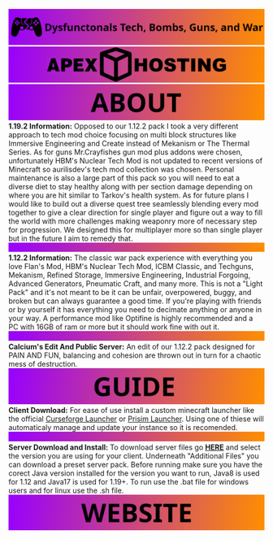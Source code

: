 [![DTBGWBanner](https://github.com/DysfunctionalEntertainment/DysfunctionalAssets/blob/main/Images/Modpacks/DTBGWBanner.png?raw=true)](https://www.curseforge.com/minecraft/modpacks/dysfunctionals-tech-bombs-guns-war)
[![Sponsor](https://github.com/DysfunctionalEntertainment/DysfunctionalAssets/blob/main/Images/Modpacks/ApexHostingBanner.png?raw=true)](https://billing.apexminecrafthosting.com/aff.php?aff=8139)
![AboutBanner](https://github.com/DysfunctionalEntertainment/DysfunctionalAssets/blob/main/Images/Modpacks/AboutBanner.png?raw=true)
**1.19.2 Information:**
Opposed to our 1.12.2 pack I took a very different approach to tech mod choice focusing on multi block structures like Immersive Engineering and Create instead of Mekanism or The Thermal Series. As for guns Mr.Crayfishes gun mod plus addons were chosen, unfortunately HBM's Nuclear Tech Mod is not updated to recent versions of Minecraft so aurilisdev's tech mod collection was chosen. Personal maintenance is also a large part of this pack so you will need to eat a diverse diet to stay healthy along with per section damage depending on where you are hit similar to Tarkov's health system. As for future plans I would like to build out a diverse quest tree seamlessly blending every mod together to give a clear direction for single player and figure out a way to fill the world with more challenges making weaponry more of necessary step for progression. We designed this for multiplayer more so than single player but in the future I aim to remedy that.
![Divider](https://github.com/DysfunctionalEntertainment/DysfunctionalAssets/blob/main/Images/Modpacks/Divider.png?raw=true)
**1.12.2 Information:**
The classic war pack experience with everything you love Flan's Mod, HBM's Nuclear Tech Mod, ICBM Classic, and Techguns, Mekanism, Refined Storage, Immersive Engineering, Industrial Forgoing, Advanced Generators, Pneumatic Craft, and many more. This is not a "Light Pack" and it's not meant to be it can be unfair, overpowered, buggy, and broken but can always guarantee a good time. If you're playing with friends or by yourself it has everything you need to decimate anything or anyone in your way. A performance mod like Optifine is highly recommended and a PC with 16GB of ram or more but it should work fine with out it.
![Divider](https://github.com/DysfunctionalEntertainment/DysfunctionalAssets/blob/main/Images/Modpacks/Divider.png?raw=true)
**Calcium's Edit And Public Server:**
An edit of our 1.12.2 pack designed for PAIN AND FUN, balancing and cohesion are thrown out in turn for a chaotic mess of destruction.
![GuidBanner](https://github.com/DysfunctionalEntertainment/DysfunctionalAssets/blob/main/Images/Modpacks/GuideBanner.png?raw=true)
**Client Download:**
For ease of use install a custom minecraft launcher like the official [Curseforge Launcher](https://www.curseforge.com/download/app) or [Prisim Launcher](https://prismlauncher.org/). Using one of thiese will automaticaly manage and update your instance so it is recomended.
![Divider](https://github.com/DysfunctionalEntertainment/DysfunctionalAssets/blob/main/Images/Modpacks/Divider.png?raw=true)
**Server Download and Install:**
To download server files go [**HERE**](https://www.curseforge.com/minecraft/modpacks/dysfunctionals-tech-bombs-guns-war/files?page=1&pageSize=20) and select the version you are using for your client. Underneath "Additional Files" you can download a preset server pack. Before running make sure you have the corect Java version installed for the version you want to run, Java8 is used for 1.12 and Java17 is used for 1.19+. To run use the .bat file for windows users and for linux use the .sh file.
[![WebsiteBanner](https://github.com/DysfunctionalEntertainment/DysfunctionalAssets/blob/main/Images/Modpacks/WebsiteBanner.png?raw=true)](https://dysfunctionalentertainment.org)
